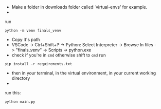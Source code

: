 - Make a folder in downloads folder called 'virtual-envs' for example.
- 
run 
```
python -m venv finals_venv
```
- Copy It's path
- VSCode -> Ctrl+Shift+P -> Python: Select Interpreter -> Browse In files -> "finals_venv" -> Scripts -> python.exe
- check if you're in `cmd` otherwise shift to `cmd`
run 
```
pip install -r requirements.txt
```
- then in your terminal, in the virtual environment, in your current working directory
- 
run this:
```
python main.py
```